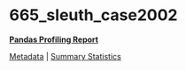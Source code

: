 # 665_sleuth_case2002

[**Pandas Profiling Report**](../docs_sources/profile/665_sleuth_case2002.html)

[Metadata](metadata.yaml) | [Summary Statistics](summary_stats.csv)

